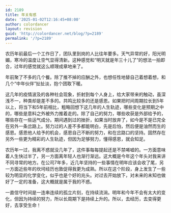 ```yaml
---
id: 2189
title: 年关有感
date: '2025-01-02T12:16:45+08:00'
author: colordancer
layout: revision
guid: 'http://colordancer.net/blog/?p=2189'
permalink: '/?p=2189'
---
```


农历年前最后一个工作日了，团队里到岗的人比往年要多。天气异常的好，阳光明媚，寒冷的温度让空气显得清新。这种感觉和“明天就是年三十儿了”的想法一拍即合，过年的感觉就这么顺理成章地来了。

年前聚了不多的几个餐。除了推不掉的应酬之外，也想任性地替自己着想着想，和几个“中年伙伴”扯扯淡，抱个团取下暖。

这几年的疫情波及的各种社会现象，折射到每个人身上，给大家带来的触动，虽深浅不一，种类却是差不多的。共鸣比较多的还是感恩。如果把时间周期拉长到5年以上，将当下和5年前相比，粗略回想下这几年的人生轨迹，哪些变化是预期之中的，哪些是意料之外被外力推着走的。除了自己的努力，哪些收获是外部给予的，哪些存在一些运气成分。期间遇到过的挫折，如果当时放弃了，如今是不是已完全在另外一条岔路上。努力过的人差不多都能明白，先是后怕，然后便是油然而生的感恩。感恩他人给予的机会，感恩自己不断的努力，和在岔路口的坚持。固然存在另外一些更为精彩的人生轨迹，但因为足够努力，懂得感恩，就会知足。

农历年一过，我离不惑就没几年了，这件事每每提起还是不禁唏嘘的。一方面意味着人生快过半了，另一方面离年轻人也渐行渐远。这大概是今年这个年头对我来讲不同寻常的地方。在公司7年多，近几年坚持的一些事情在明年应该会收了尾，另一方面近些年的坎坷经历也敦促得我更为成熟。所以在这个阶段，身上发生了一些较为明显的化学变化，似乎也是个好的兆头。对过去开始放下，对未来的未知也做好了一定的准备，这大概就是属于我的不惑。

一直信守时间是一连串连续的孤立片刻，在持续流淌。明年和今年不会有太大的变化，但因为持续的努力，所以长周期下是持续上升的。所以，去经历，去变得更好，去享受生命！